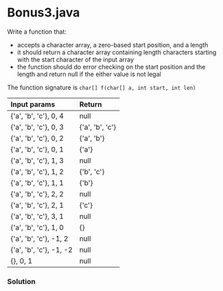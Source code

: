 # Bonus3.java

Write a function that:
* accepts a character array, a zero-based start position, and a length
* it should return a character array containing length characters starting with the start character of the input array
* the function should do error checking on the start position and the length and return null if the either value is not legal

The function signature is `char[] f(char[] a, int start, int len)`

| Input params | Return |
|:-------------|:-------------|
| {'a', 'b', 'c'}, 0, 4 | null |
| {'a', 'b', 'c'}, 0, 3 | {'a', 'b', 'c'} |
| {'a', 'b', 'c'}, 0, 2 | {'a', 'b'} |
| {'a', 'b', 'c'}, 0, 1 | {'a'} |
| {'a', 'b', 'c'}, 1, 3 | null |
| {'a', 'b', 'c'}, 1, 2 | {'b', 'c'} |
| {'a', 'b', 'c'}, 1, 1 | {'b'} |
| {'a', 'b', 'c'}, 2, 2 | null |
| {'a', 'b', 'c'}, 2, 1 | {'c'} |
| {'a', 'b', 'c'}, 3, 1 | null |
| {'a', 'b', 'c'}, 1, 0 | {} |
| {'a', 'b', 'c'}, -1, 2 | null |
| {'a', 'b', 'c'}, -1, -2 | null |
| {}, 0, 1 | null |

### Solution

```java

```
